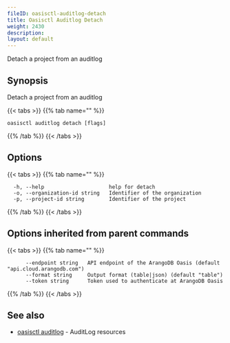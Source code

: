 ```yaml
---
fileID: oasisctl-auditlog-detach
title: Oasisctl Auditlog Detach
weight: 2430
description: 
layout: default
---
```

Detach a project from an auditlog

## Synopsis

Detach a project from an auditlog

{{< tabs >}}
{{% tab name="" %}}
```
oasisctl auditlog detach [flags]
```
{{% /tab %}}
{{< /tabs >}}

## Options

{{< tabs >}}
{{% tab name="" %}}
```
  -h, --help                     help for detach
  -o, --organization-id string   Identifier of the organization
  -p, --project-id string        Identifier of the project
```
{{% /tab %}}
{{< /tabs >}}

## Options inherited from parent commands

{{< tabs >}}
{{% tab name="" %}}
```
      --endpoint string   API endpoint of the ArangoDB Oasis (default "api.cloud.arangodb.com")
      --format string     Output format (table|json) (default "table")
      --token string      Token used to authenticate at ArangoDB Oasis
```
{{% /tab %}}
{{< /tabs >}}

## See also

* [oasisctl auditlog]()	 - AuditLog resources

